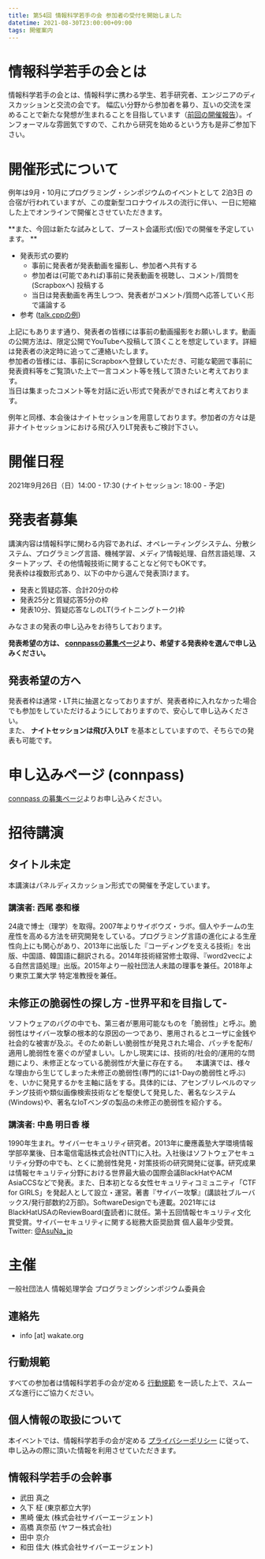 ```yaml
---
title: 第54回 情報科学若手の会 参加者の受付を開始しました
datetime: 2021-08-30T23:00:00+09:00
tags: 開催案内
---
```


# 情報科学若手の会とは

情報科学若手の会とは、情報科学に携わる学生、若手研究者、エンジニアのディスカッションと交流の会です。
幅広い分野から参加者を募り、互いの交流を深めることで新たな発想が生まれることを目指しています（[前回の開催報告](https://wakate.org/2021/04/06/53rdreport/)）。インフォーマルな雰囲気ですので、これから研究を始めるという方も是非ご参加下さい。

# 開催形式について

例年は9月・10月にプログラミング・シンポジウムのイベントとして 2泊3日 の合宿が行われていますが、この度新型コロナウイルスの流行に伴い、一日に短縮した上でオンラインで開催とさせていただきます。  

**また、今回は新たな試みとして、ブースト会議形式(仮)での開催を予定しています。 **  

- 発表形式の要約
    -  事前に発表者が発表動画を撮影し、参加者へ共有する
    - 参加者は(可能であれば)事前に発表動画を視聴し、コメント/質問を (Scrapboxへ) 投稿する
    - 当日は発表動画を再生しつつ、発表者がコメント/質問へ応答していく形で議論する
- 参考 ([talk.cppの例](https://scrapbox.io/talkcpp/talk.cpp))

上記にもあります通り、発表者の皆様には事前の動画撮影をお願いします。動画の公開方法は、限定公開でYouTubeへ投稿して頂くことを想定しています。詳細は発表者の決定時に追ってご連絡いたします。  
参加者の皆様には、事前にScrapboxへ登録していただき、可能な範囲で事前に発表資料等をご覧頂いた上で一言コメント等を残して頂きたいと考えております。  
当日は集まったコメント等を対話に近い形式で発表ができればと考えております。

例年と同様、本会後はナイトセッションを用意しております。参加者の方々は是非ナイトセッションにおける飛び入りLT発表もご検討下さい。

# 開催日程

2021年9月26日（日）14:00 - 17:30 (ナイトセッション: 18:00 - 予定)

# 発表者募集

講演内容は情報科学に関わる内容であれば、オペレーティングシステム、分散システム、プログラミング言語、機械学習、メディア情報処理、自然言語処理、スタートアップ、その他情報技術に関することなど何でもOKです。  
発表枠は複数形式あり、以下の中から選んで発表頂けます。

- 発表と質疑応答、合計20分の枠
- 発表25分と質疑応答5分の枠
- 発表10分、質疑応答なしのLT(ライトニングトーク)枠

みなさまの発表の申し込みをお待ちしております。 

**発表希望の方は、 [connpassの募集ページ](https://wakate.connpass.com/event/222829/)より、希望する発表枠を選んで申し込みください。**

## 発表希望の方へ

発表者枠は通常・LT共に抽選となっておりますが、発表者枠に入れなかった場合でも参加をしていただけるようにしておりますので、安心して申し込みください。  
また、 **ナイトセッションは飛び入りLT** を基本としていますので、そちらでの発表も可能です。

# 申し込みページ (connpass)

[connpass の募集ページ](https://wakate.connpass.com/event/222829/)よりお申し込みください。

# 招待講演

## タイトル未定

本講演はパネルディスカッション形式での開催を予定しています。

### 講演者: 西尾 泰和様

24歳で博士（理学）を取得。2007年よりサイボウズ・ラボ。個人やチームの生産性を高める方法を研究開発をしている。プログラミング言語の進化による生産性向上にも関心があり、2013年に出版した『コーディングを支える技術』を出版、中国語、韓国語に翻訳される。2014年技術経営修士取得、『word2vecによる自然言語処理』出版。2015年より一般社団法人未踏の理事を兼任。2018年より東京工業大学 特定准教授を兼任。

## 未修正の脆弱性の探し方 -世界平和を目指して-

ソフトウェアのバグの中でも、第三者が悪用可能なものを「脆弱性」と呼ぶ。脆弱性はサイバー攻撃の根本的な原因の一つであり、悪用されるとユーザに金銭や社会的な被害が及ぶ。そのため新しい脆弱性が発見された場合、パッチを配布/適用し脆弱性を塞ぐのが望ましい。しかし現実には、技術的/社会的/運用的な問題により、未修正となっている脆弱性が大量に存在する。
　本講演では、様々な理由から生じてしまった未修正の脆弱性(専門的には1-Dayの脆弱性と呼ぶ)を、いかに発見するかを主軸に話をする。具体的には、アセンブリレベルのマッチング技術や類似画像検索技術などを駆使して発見した、著名なシステム(Windows)や、著名なIoTベンダの製品の未修正の脆弱性を紹介する。

### 講演者: 中島 明日香 様

1990年生まれ。サイバーセキュリティ研究者。2013年に慶應義塾大学環境情報学部卒業後、日本電信電話株式会社(NTT)に入社。入社後はソフトウェアセキュリティ分野の中でも、とくに脆弱性発見・対策技術の研究開発に従事。研究成果は情報セキュリティ分野における世界最大級の国際会議BlackHatやACM AsiaCCSなどで発表。また、日本初となる女性セキュリティコミュニティ「CTF for GIRLS」を発起人として設立・運営。著書『サイバー攻撃』(講談社ブルーバックス/発行部数約2万部)。SoftwareDesignでも連載。2021年にはBlackHatUSAのReviewBoard(査読者)に就任。第十五回情報セキュリティ文化賞受賞。サイバーセキュリティに関する総務大臣奨励賞 個人最年少受賞。Twitter: [@AsuNa_jp](https://twitter.com/AsuNa_jp)

# 主催

一般社団法人 情報処理学会 プログラミングシンポジウム委員会

## 連絡先

- info [at] wakate.org

## 行動規範

すべての参加者は情報科学若手の会が定める [行動規範](/code-of-conduct/) を一読した上で、スムーズな進行にご協力ください。

## 個人情報の取扱について

本イベントでは、情報科学若手の会が定める [プライバシーポリシー](/privacy-policy/) に従って、申し込みの際に頂いた情報を利用させていただきます。

## 情報科学若手の会幹事

* 武田 真之
* 久下 柾 (東京都立大学)
* 黒崎 優太 (株式会社サイバーエージェント)
* 高橋 真奈茄 (ヤフー株式会社)
* 田中 京介
* 和田 佳大 (株式会社サイバーエージェント)
